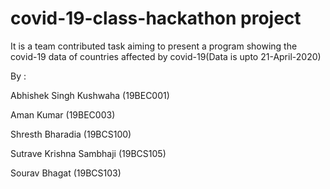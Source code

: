 # covid-19-class-hackathon project

It is a team contributed task aiming to present a program showing the covid-19 data of countries affected by covid-19(Data is upto 21-April-2020)

By :

Abhishek Singh Kushwaha (19BEC001)

Aman Kumar (19BEC003)

Shresth Bharadia (19BCS100)

Sutrave Krishna Sambhaji (19BCS105)

Sourav Bhagat (19BCS103)
